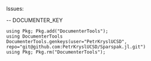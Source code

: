 
Issues:

 
-- DOCUMENTER_KEY
```                                    
using Pkg; Pkg.add("DocumenterTools");                                 
using DocumenterTools                                                  
DocumenterTools.genkeys(user="PetrKryslUCSD", repo="git@github.com:PetrKryslUCSD/Sparspak.jl.git")                                                  
using Pkg; Pkg.rm("DocumenterTools");  
```